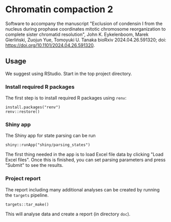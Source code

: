 # Chromatin compaction 2

Software to accompany the manuscript "Exclusion of condensin I from the nucleus during prophase coordinates mitotic chromosome reorganization to complete sister chromatid resolution", John K. Eykelenboom, Marek Gierliński, Zuojun Yue, Tomoyuki U. Tanaka bioRxiv 2024.04.26.591320; doi: https://doi.org/10.1101/2024.04.26.591320.

## Usage

We suggest using RStudio. Start in the top project directory.

### Install required R packages

The first step is to install required R packages using `renv`:

```
install.packages("renv")
renv::restore()
```

### Shiny app

The Shiny app for state parsing can be run

```
shiny::runApp("shiny/parsing_states")
```

The first thing needed in the app is to load Excel file data by clicking "Load Excel files". Once this is finished, you can set parsing parameters and press "Submit" to see the results. 

### Project report

The report including many additional analyses can be created by running the `targets` pipeline.

```
targets::tar_make()
```

This will analyse data and create a report (in directory `doc`). 
